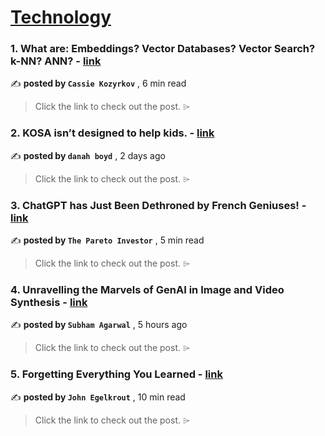 
<h1><a href=https://medium.com/tag/technology/recommended target="_blank" rel="noopener noreferrer">Technology</a></h1>
<h3>1. What are: Embeddings? Vector Databases? Vector Search? k-NN? ANN? - <a href=https://medium.com/@kozyrkov/what-are-embeddings-vector-databases-vector-search-k-nn-ann-9eb35f715c94?source=tag_recommended_feed---------0-84----------technology----------6127276a_9e32_44ab_b1e0_f8736e230198------- target="_blank" rel="noopener noreferrer">link</a></h3>

✍️ **posted by `Cassie Kozyrkov`** <date> , 6 min read</date>

<blockquote>Click the link to check out the post. ⌲</blockquote>

<h3>2. KOSA isn’t designed to help kids. - <a href=https://medium.com/@zephoria/kosa-isnt-designed-to-help-kids-335ab57cddae?source=tag_recommended_feed---------1-107----------technology----------6127276a_9e32_44ab_b1e0_f8736e230198------- target="_blank" rel="noopener noreferrer">link</a></h3>

✍️ **posted by `danah boyd`** <date> , 2 days ago</date>

<blockquote>Click the link to check out the post. ⌲</blockquote>

<h3>3. ChatGPT has Just Been Dethroned by French Geniuses! - <a href=https://medium.com/@pareto_investor/chatgpt-has-just-been-dethroned-by-french-geniuses-bcee41843775?source=tag_recommended_feed---------2-85----------technology----------6127276a_9e32_44ab_b1e0_f8736e230198------- target="_blank" rel="noopener noreferrer">link</a></h3>

✍️ **posted by `The Pareto Investor`** <date> , 5 min read</date>

<blockquote>Click the link to check out the post. ⌲</blockquote>

<h3>4. Unravelling the Marvels of GenAI in Image and Video Synthesis - <a href=https://medium.com/techloop/unravelling-the-marvels-of-genai-in-image-and-video-synthesis-1af0e23a304f?source=tag_recommended_feed---------3-84----------technology----------6127276a_9e32_44ab_b1e0_f8736e230198------- target="_blank" rel="noopener noreferrer">link</a></h3>

✍️ **posted by `Subham Agarwal`** <date> , 5 hours ago</date>

<blockquote>Click the link to check out the post. ⌲</blockquote>

<h3>5. Forgetting Everything You Learned - <a href=https://medium.com/crows-feet/forgetting-everything-you-learned-6fec59433159?source=tag_recommended_feed---------4-107----------technology----------6127276a_9e32_44ab_b1e0_f8736e230198------- target="_blank" rel="noopener noreferrer">link</a></h3>

✍️ **posted by `John Egelkrout`** <date> , 10 min read</date>

<blockquote>Click the link to check out the post. ⌲</blockquote>

